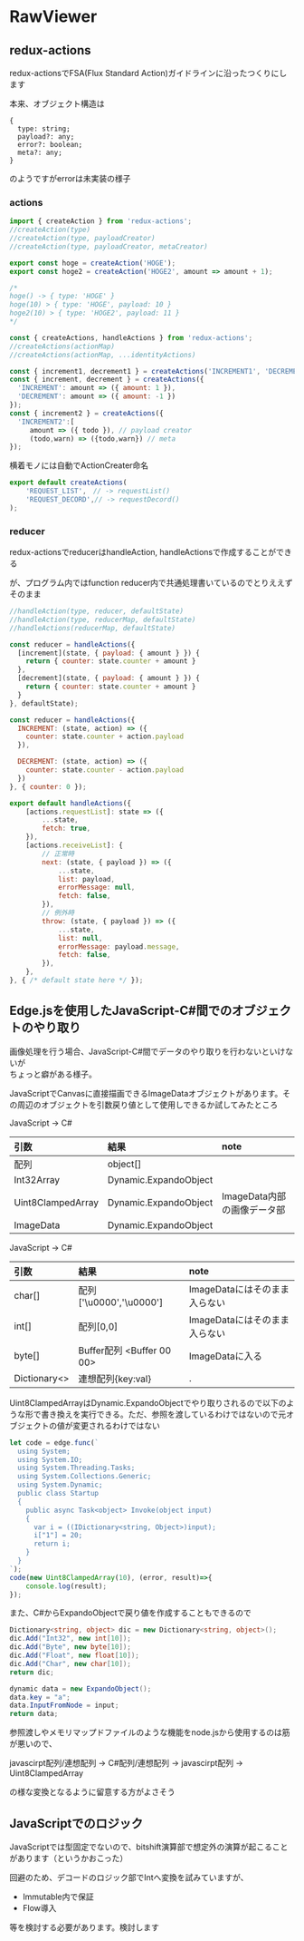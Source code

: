 # RawViewer

## redux-actions

redux-actionsでFSA(Flux Standard Action)ガイドラインに沿ったつくりにします

本来、オブジェクト構造は

```
{
  type: string;
  payload?: any;
  error?: boolean;
  meta?: any;
}
```

のようですがerrorは未実装の様子

### actions

```javascript
import { createAction } from 'redux-actions';
//createAction(type)
//createAction(type, payloadCreator)
//createAction(type, payloadCreator, metaCreator)

export const hoge = createAction('HOGE');
export const hoge2 = createAction('HOGE2', amount => amount + 1);

/*
hoge() -> { type: 'HOGE' }
hoge(10) > { type: 'HOGE', payload: 10 }
hoge2(10) > { type: 'HOGE2', payload: 11 }
*/
```

```javascript
const { createActions, handleActions } from 'redux-actions';
//createActions(actionMap)
//createActions(actionMap, ...identityActions)

const { increment1, decrement1 } = createActions('INCREMENT1', 'DECREMENT1');
const { increment, decrement } = createActions({
  'INCREMENT': amount => ({ amount: 1 }),
  'DECREMENT': amount => ({ amount: -1 })
});
const { increment2 } = createActions({
  'INCREMENT2':[
     amount => ({ todo }), // payload creator
     (todo,warn) => ({todo,warn}) // meta
});
```

横着モノには自動でActionCreater命名

```javascript
export default createActions(
    'REQUEST_LIST',　// -> requestList()
    'REQUEST_DECORD',// -> requestDecord()
);
```

### reducer

redux-actionsでreducerはhandleAction, handleActionsで作成することができる

が、プログラム内ではfunction reducer内で共通処理書いているのでとりええずそのまま

```javascript
//handleAction(type, reducer, defaultState)
//handleAction(type, reducerMap, defaultState)
//handleActions(reducerMap, defaultState)

const reducer = handleActions({
  [increment](state, { payload: { amount } }) {
    return { counter: state.counter + amount }
  },
  [decrement](state, { payload: { amount } }) {
    return { counter: state.counter + amount }
  }
}, defaultState);

const reducer = handleActions({
  INCREMENT: (state, action) => ({
    counter: state.counter + action.payload
  }),

  DECREMENT: (state, action) => ({
    counter: state.counter - action.payload
  })
}, { counter: 0 });

export default handleActions({
    [actions.requestList]: state => ({
        ...state,
        fetch: true,
    }),
    [actions.receiveList]: {
        // 正常時
        next: (state, { payload }) => ({
            ...state,
            list: payload,
            errorMessage: null,
            fetch: false,
        }),
        // 例外時
        throw: (state, { payload }) => ({
            ...state,
            list: null,
            errorMessage: payload.message,
            fetch: false,
        }),
    },
}, { /* default state here */ });
```

## Edge.jsを使用したJavaScript-C#間でのオブジェクトのやり取り

画像処理を行う場合、JavaScript-C#間でデータのやり取りを行わないといけないが  
ちょっと癖がある様子。

JavaScriptでCanvasに直接描画できるImageDataオブジェクトがあります。その周辺のオブジェクトを引数戻り値として使用しできるか試してみたところ

JavaScript -> C#

|引数|結果|note|
|:--|:--|:--|
|配列|object[]||
|Int32Array|Dynamic.ExpandoObject||
|Uint8ClampedArray|Dynamic.ExpandoObject|ImageData内部の画像データ部
|ImageData|Dynamic.ExpandoObject||

JavaScript -> C#

|引数|結果|note|
|:--|:--|:--|
|char[]|配列['\u0000','\u0000']|ImageDataにはそのまま入らない|
|int[]|配列[0,0]|ImageDataにはそのまま入らない|
|byte[]|Buffer配列 <Buffer 00 00>|ImageDataに入る|
|Dictionary<>|連想配列{key:val}|.|

Uint8ClampedArrayはDynamic.ExpandoObjectでやり取りされるので以下のような形で書き換えを実行できる。ただ、参照を渡しているわけではないので元オブジェクトの値が変更されるわけではない

```javascript
let code = edge.func(`
  using System;
  using System.IO;
  using System.Threading.Tasks;
  using System.Collections.Generic;
  using System.Dynamic;
  public class Startup
  {
    public async Task<object> Invoke(object input)
    {
      var i = ((IDictionary<string, Object>)input);
      i["1"] = 20;
      return i;
    }
  }
`);
code(new Uint8ClampedArray(10), (error, result)=>{
    console.log(result);
});
```

また、C#からExpandoObjectで戻り値を作成することもできるので

```C#
Dictionary<string, object> dic = new Dictionary<string, object>();
dic.Add("Int32", new int[10]);
dic.Add("Byte", new byte[10]);
dic.Add("Float", new float[10]);
dic.Add("Char", new char[10]);
return dic;

dynamic data = new ExpandoObject();
data.key = "a";
data.InputFromNode = input;
return data;
```

参照渡しやメモリマップドファイルのような機能をnode.jsから使用するのは筋が悪いので、

javascirpt配列/連想配列 -> C#配列/連想配列 -> javascirpt配列 -> Uint8ClampedArray

の様な変換となるように留意する方がよさそう

## JavaScriptでのロジック

JavaScriptでは型固定でないので、bitshift演算部で想定外の演算が起こることがあります（というかおこった）

回避のため、デコードのロジック部でIntへ変換を試みていますが、
- Immutable内で保証
- Flow導入

等を検討する必要があります。検討します
